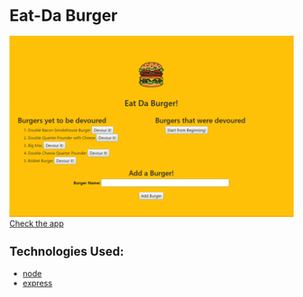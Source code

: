 # Eat-Da Burger
![alt text](public/assets/images/cover.png)
[Check the app](https://shah-burger-app.herokuapp.com/)

## Technologies Used: 
  
  * [node](https://nodejs.org/en/)
  * [express](https://www.npmjs.com/package/express)